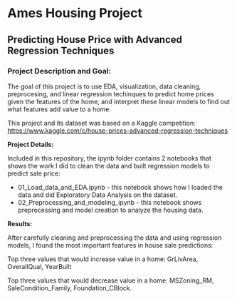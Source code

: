 # Ames Housing Project
## Predicting House Price with Advanced Regression Techniques

### Project Description and Goal: 

The goal of this project is to use EDA, visualization, data cleaning, preprocesing, and  linear regression techinques to predict home prices given the features of the home, and interpret these linear models to find out what features add value to a home. 

This project and its dataset was based on a Kaggle competition: https://www.kaggle.com/c/house-prices-advanced-regression-techniques

**Project Details:**

Included in this repository, the ipynb folder contains 2 notebooks that shows the work I did to clean the data and built regression models to predict sale price:

- 01_Load_data_and_EDA.ipynb - this notebook shows how I loaded the data and did Exploratory Data Analysis on the dataset.
- 02_Preprocessing_and_modeling_ipynb - this notebook shows preprocessing and model creation to analyze the housing data.

**Results:**

After carefully cleaning and preprocessing the data and using regression models, I found the most important features in house sale predictions: 

Top three values that would increase value in a home: GrLivArea, OverallQual, YearBuilt

Top three values that would decrease value in a home: MSZoning_RM, SaleCondition_Family, Foundation_CBlock.